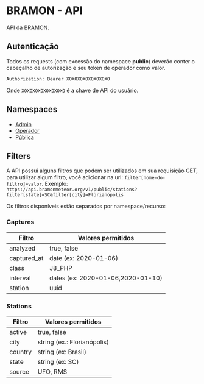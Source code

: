 # BRAMON - API

API da BRAMON.

## Autenticação

Todos os requests (com excessão do namespace **public**) deverão conter o cabeçalho de autorização e seu token de
operador como valor.

```
Authorization: Bearer XOXOXOXOXOXOXOXO
```

Onde `XOXOXOXOXOXOXOXO` é a chave de API do usuário.


## Namespaces

- [Admin](admin/README.md)
- [Operador](operator/README.md)
- [Pública](public/README.md)

## Filters

A API possui alguns filtros que podem ser utilizados em sua requisição GET, para
utilizar algum filtro, você adicionar na url: `filter[nome-do-filtro]=valor`.
Exemplo: `https://api.bramonmeteor.org/v1/public/stations?filter[state]=SC&filter[city]=Florianópolis`

Os filtros disponíveis estão separados por namespace/recurso:

### Captures

| Filtro        | Valores permitidos                |
|---------------|-----------------------------------|
| analyzed      | true, false                       |
| captured_at   | date (ex: 2020-01-06)             |
| class         | J8_PHP                            |
| interval      | dates (ex: 2020-01-06,2020-01-10) |
| station       | uuid                              |

### Stations

| Filtro        | Valores permitidos                |
|---------------|-----------------------------------|
| active        | true, false                       |
| city          | string (ex.: Florianópolis)       |
| country       | string (ex: Brasil)               |
| state         | string (ex: SC)                   |
| source        | UFO, RMS                          |
